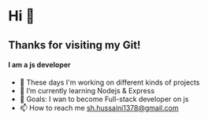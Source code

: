<h1>  Hi 👋</h1>
<h2> Thanks for visiting my Git!</h2>
<h4>I am a js developer</h4>
<ul>
    <li>🔭 These days I'm working on different kinds of projects</li>
    <li>🌱 I’m currently learning Nodejs & Express</li>
    <li>🎯 Goals: I wan to become Full-stack developer on js</li>
    <li>📫 How to reach me <a href="mailto:sh.hussaini1378@gmail.com">sh.hussaini1378@gmail.com</a></li>
</ul>
<!-- **Github Stats:**

<p align="center">
  
  <img src="https://github-readme-stats.vercel.app/api?username=SayedHassan-Hussaini&show_icons=true&title_color=fff&icon_color=79ff97&text_color=9f9f9f&bg_color=151515" >
  <img src="https://github-readme-stats.vercel.app/api/top-langs/?username=SayedHassan-Hussaini&theme=dracula">

</p> -->

<!--
**SayedHassan-Hussaini/SayedHassan-Hussaini** is a ✨ _special_ ✨ repository because its `README.md` (this file) appears on your GitHub profile.

Here are some ideas to get you started:



- 🔭 These days I'm working on different kinds of projects
- 🌱 I’m currently learning Nodejs ...
- 👯 I’m looking to collaborate on ...
- 🤔 I’m looking for help with ...
- 💬 Ask me about ...
- 📫 How to reach me: ...
- 😄 Pronouns: ...
- ⚡ Fun fact: ...
-->


